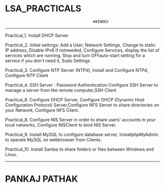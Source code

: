 # LSA_PRACTICALS                
                                            ##INDEX
________________________________________________________________________________________________________________________________________________________________________________
Practical_1.	Install DHCP Server 

Practical_2.	Initial settings: Add a User, Network Settings, Change to static IP address, Disable IPv6 if notneeded,
                      Configure Services, display the list of services which are running, Stop and turn OFFauto-start setting 
                      for a service if you don't need it, Sudo Settings

Practical_3.	Configure NTP Server (NTPd), Install and Configure NTPd, Configure NTP Client

Practical_4.	SSH Server : Password Authentication Configure SSH Server to manage a server from the remote computer,SSH Client 

Practical_6.	Configure DHCP Server, Configure DHCP (Dynamic Host Configuration Protocol) Server,Configure NFS Server to share directories
              on your Network, Configure NFS Client.
    
Practical_8.	Configure NIS Server in order to share users' accounts in your local networks, Configure NISClient to bind NIS Server.

Practical_9.	Install MySQL to configure database server, InstallphpMyAdmin to operate MySQL on webbrowser from Clients.

Practical_10.	Install Samba to share folders or files between Windows and Linux.

________________________________________________________________________________________________________________________________________________________________________________

# PANKAJ PATHAK



















